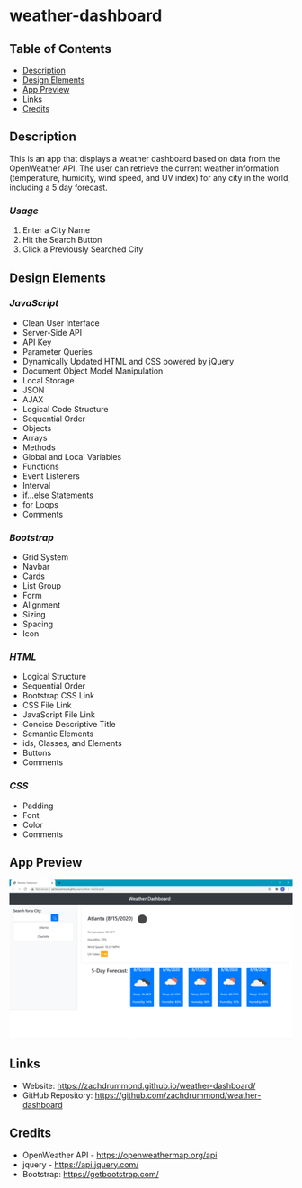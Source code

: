 # weather-dashboard

## Table of Contents
* [Description](#Description)
* [Design Elements](#Design-Elements)
* [App Preview](#App-Preview)
* [Links](#Links)
* [Credits](#Credits)

## Description
This is an app that displays a weather dashboard based on data from the OpenWeather API. The user can retrieve the current weather information (temperature, humidity, wind speed, and UV index) for any city in the world, including a 5 day forecast.

### *Usage*
1. Enter a City Name
2. Hit the Search Button
3. Click a Previously Searched City

## Design Elements
### *JavaScript*
* Clean User Interface
* Server-Side API
* API Key
* Parameter Queries
* Dynamically Updated HTML and CSS powered by jQuery
* Document Object Model Manipulation
* Local Storage
* JSON
* AJAX
* Logical Code Structure
* Sequential Order
* Objects
* Arrays
* Methods
* Global and Local Variables
* Functions
* Event Listeners
* Interval
* if...else Statements
* for Loops
* Comments

### *Bootstrap*
* Grid System
* Navbar
* Cards
* List Group
* Form
* Alignment
* Sizing
* Spacing
* Icon

### *HTML*
* Logical Structure
* Sequential Order
* Bootstrap CSS Link
* CSS File Link
* JavaScript File Link
* Concise Descriptive Title
* Semantic Elements
* ids, Classes, and Elements
* Buttons
* Comments

### *CSS*
* Padding
* Font
* Color
* Comments

## App Preview
![Screenshot](picture.png)

## Links
* Website: https://zachdrummond.github.io/weather-dashboard/
* GitHub Repository: https://github.com/zachdrummond/weather-dashboard

## Credits
* OpenWeather API - https://openweathermap.org/api
* jquery - https://api.jquery.com/
* Bootstrap: https://getbootstrap.com/